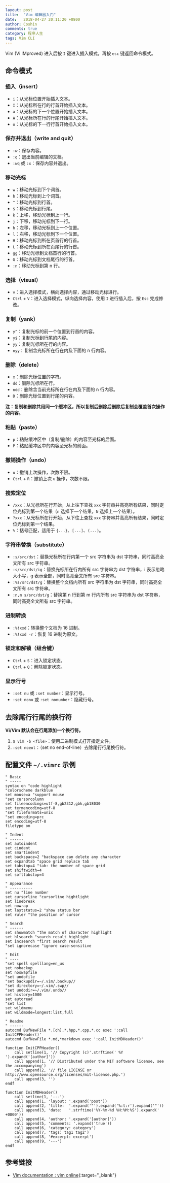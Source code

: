 ```yaml
---
layout: post
title:  "Vim 编辑器入门"
date:   2018-04-27 20:11:20 +0800
author: Coshin
comments: true
category: 程序人生
tags: Vim CLI
---
```

Vim (Vi IMproved) 进入后按 `I` 键进入插入模式，再按 `esc` 键返回命令模式。

## 命令模式

### 插入（insert）

* `i`：从光标位置开始插入文本。
* `I`：从光标所在行的行首开始插入文本。
* `a`：从光标的下一个位置开始插入文本。
* `A`：从光标所在行的行尾开始插入文本。
* `o`：从光标的下一行行首开始插入文本。

### 保存并退出（write and quit）

* `:w`：保存内容。
* `:q`：退出当前编辑的文档。
* `:wq` 或 `:x`：保存内容并退出。

### 移动光标

* `w`：移动光标到下个词首。
* `b`：移动光标到上个词首。
* `^`：移动光标到行首。
* `$`：移动光标到行尾。
* `k`：上移，移动光标到上一行。
* `j`：下移，移动光标到下一行。
* `h`：左移，移动光标到上一个位置。
* `l`：右移，移动光标到下一个位置。
* `H`：移动光标到所在页首行的行首。
* `L`：移动光标到所在页尾行的行首。
* `gg`：移动光标到文档首行的行首。
* `G`：移动光标到文档尾行的行首。
* `:n`：移动光标到第 n 行。

### 选择（visual）

* `v`：进入选择模式，横向选择内容，通过移动光标进行。
* `Ctrl` + `V`：进入选择模式，纵向选择内容，使用 `I` 进行插入后，按 `Esc` 完成修改。

### 复制（yank）

* `y^`：复制光标的前一个位置到行首的内容。
* `y$`：复制光标到行尾的内容。
* `yy`：复制光标所在行的内容。
* `nyy`：复制含光标所在行在内及下面的 n 行内容。

### 删除（delete）

* `x`：删除光标位置的字符。
* `dd`：删除光标所在行。
* `ndd`：删除含当前光标所在行在内及下面的 n 行内容。
* `D`：删除光标位置到行尾的内容。

**注：复制和删除共用同一个缓冲区，所以复制后删除后删除后复制会覆盖首次操作的内容。**

### 粘贴（paste）

* `p`：粘贴缓冲区中（复制/删除）的内容至光标的后面。
* `P`：粘贴缓冲区中的内容至光标的前面。

### 撤销操作（undo）

* `u`：撤销上次操作，次数不限。
* `Ctrl` + `R`：撤销上次 `u` 操作，次数不限。

### 搜索定位

* `/xxx`：从光标所在行开始，从上往下查找 `xxx` 字符串并高亮所有结果，同时定位光标到第一个结果（`n` 选择下一个结果，`N` 选择上一个结果）。
* `?xxx`：从光标所在行开始，从下往上查找 `xxx` 字符串并高亮所有结果，同时定位光标到第一个结果。
* `%`：括号匹配，适用于 `{...}`、`[...]`、`(...)`。

### 字符串替换（substitute）

* `:s/src/dst`：替换光标所在行内第一个 src 字符串为 dst 字符串，同时高亮全文所有 src 字符串。
* `:s/src/dst/ig`：替换光标所在行内所有 src 字符串为 dst 字符串，i 表示忽略大小写，g 表示全部，同时高亮全文所有 src 字符串。
* `:%s/src/dst/g`：替换整个文档内所有 src 字符串为 dst 字符串，同时高亮全文所有 src 字符串。
* `:n,m s/src/dst/g`：替换第 n 行到第 m 行内所有 src 字符串为 dst 字符串，同时高亮全文所有 src 字符串。

### 进制转换

* `:%!xxd`：转换整个文档为 16 进制。
* `:%!xxd -r`：恢复 16 进制为原文。

### 锁定和解锁（组合键）

* `Ctrl` + `S`：进入锁定状态。
* `Ctrl` + `Q`：解除锁定状态。

### 显示行号

* `:set nu` 或 `:set number`：显示行号。
* `:set nonu` 或 `:set nonumber`：隐藏行号。

## 去除尾行行尾的换行符

**Vi/Vim 默认会在行尾添加一个换行符。**

1. `$ vim -b <file>`：使用二进制模式打开指定文件。
2. `:set noeol`：（set no end-of-line）去除尾行行尾换行符。

## 配置文件 `~/.vimrc` 示例

```
" Basic
" -----
syntax on "code highlight
"colorscheme darkblue
set mouse=a "support mouse
"set cursorcolumn
set fileencodings=utf-8,gb2312,gbk,gb18030
set termencoding=utf-8
"set fileformats=unix
"set encoding=prc
set encoding=utf-8
filetype on

" Indent
" ------
set autoindent
set cindent
set smartindent
set backspace=2 "backspace can delete any character
set expandtab "space grid replace tab
set tabstop=4 "tab: the number of space grid
set shiftwidth=4
set softtabstop=4

" Appearance
" ----------
set nu "line number
set cursorline "cursorline hightlight
set linebreak
set nowrap
set laststatus=2 "show status bar
set ruler "the position of cursor

" Search
" ------
set showmatch "the match of character highlight
set hlsearch "search result highlight
set incsearch "first search result
"set ignorecase "ignore case-sensitive

" Edit
" ----
"set spell spelllang=en_us
set nobackup
set noswapfile
"set undofile
"set backupdir=~/.vim/.backup//
"set directory=~/.vim/.swp//
"set undodir=~/.vim/.undo//
set history=1000
set autoread
"set list
set wildmenu
set wildmode=longest:list,full

" Readme
" ------
autocmd BufNewFile *.[ch],*.hpp,*.cpp,*.cc exec ':call InitCPPHeader()'
autocmd BufNewFile *.md,*markdown exec ':call InitMDHeader()'

function InitCPPHeader()
    call setline(1, '// Copyright (c)'.strftime(' %Y ').expand('[author]'))
    call append(1, '// Distributed under the MIT software license, see the accompanying')
    call append(2, '// file LICENSE or http://www.opensource.org/licenses/mit-license.php.')
    call append(3, '')
endf

function InitMDHeader()
    call setline(1, '---')
    call append(1, 'layout: '.expand('post'))
    call append(2, 'title:  '.expand('"').expand('%:t:r').expand('"'))
    call append(3, 'date:   '.strftime('%Y-%m-%d %H:%M:%S').expand(' +0800'))
    call append(4, 'author: '.expand('[author]'))
    call append(5, 'comments: '.expand('true'))
    call append(6, 'category: category')
    call append(7, 'tags: tag1 tag2')
    call append(8, '#excerpt: excerpt')
    call append(9, '---')
endf
```

## 参考链接

* [Vim documentation : vim online](https://www.vim.org/docs.php){:target="_blank"}
